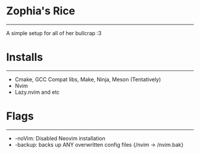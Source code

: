 # Zophia's Rice

---

A simple setup for all of her bullcrap :3

# Installs

---

- Cmake, GCC Compat libs, Make, Ninja, Meson (Tentatively)
- Nvim
- Lazy.nvim and etc



# Flags

---

- -noVim: Disabled Neovim installation
- -backup: backs up ANY overwritten config files {/nvim -> /nvim.bak}

